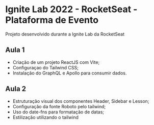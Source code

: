 # Ignite Lab 2022 -  RocketSeat - Plataforma de Evento

Projeto desenvolvido durante a Ignite Lab da RocketSeat

## Aula 1 

<ul>
  <li>Criação de um projeto ReactJS com Vite;</li>
 <li>Configuraçao do Tailwind CSS;</li>
 <li>Instalação do GraphQL e Apollo para consumir dados.</li>
</ul>

## Aula 2 

<ul>
  <li>Estruturação visual dos componentes Header, Sidebar e Lesson;</li>
 <li>Configuração da fonte Roboto pelo tailwind;</li>
 <li>Uso do date-fns para formatação de datas;</li>
 <li> Estilização utilizando o tailwind</li>
</ul>

